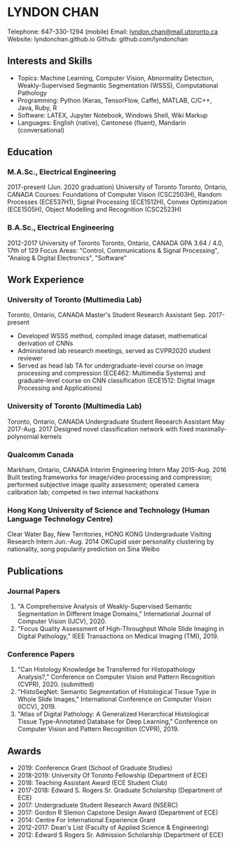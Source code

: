 # LYNDON CHAN
Telephone: 647-330-1294 (mobile)
Email: lyndon.chan@mail.utoronto.ca
Website: lyndonchan.github.io
Github: github.com/lyndonchan

## Interests and Skills
- Topics: Machine Learning, Computer Vision, Abnormality Detection, Weakly-Supervised Segmantic Segmentation (WSSS), Computational Pathology
- Programming: Python (Keras, TensorFlow, Caffe), MATLAB, C/C++, Java, Ruby, R
- Software: LATEX, Jupyter Notebook, Windows Shell, Wiki Markup
- Languages: English (native), Cantonese (fluent), Mandarin (conversational)

## Education
### M.A.Sc., Electrical Engineering
2017-present (Jun. 2020 graduation)
University of Toronto
Toronto, Ontario, CANADA
Courses: Foundations of Computer Vision (CSC2503H), Random Processes (ECE537H1), Signal Processing (ECE1512H), Convex Optimization (ECE1505H), Object Modelling and Recognition (CSC2523H)

### B.A.Sc., Electrical Engineering
2012-2017
University of Toronto
Toronto, Ontario, CANADA
GPA 3.64 / 4.0, 17th of 129
Focus Areas: "Control, Communications & Signal Processing", "Analog & Digital Electronics", "Software"

## Work Experience

### University of Toronto (Multimedia Lab)
Toronto, Ontario, CANADA
Master's Student Research Assistant
Sep. 2017-present
- Developed WSSS method, compiled image dataset, mathematical derivation of CNNs
- Administered lab research meetings, served as CVPR2020 student reviewer
- Served as head lab TA for undergraduate-level course on image processing and compression (ECE462: Multimedia Systems) and graduate-level course on CNN classification (ECE1512: Digital Image Processing and Applications)

### University of Toronto (Multimedia Lab)
Toronto, Ontario, CANADA
Undergraduate Student Research Assistant
May 2017-Aug. 2017
Designed novel classification network with fixed maximally-polynomial kernels

### Qualcomm Canada
Markham, Ontario, CANADA
Interim Engineering Intern
May 2015-Aug. 2016
Built testing frameworks for image/video processing and compression; performed subjective image quality assessment; operated camera calibration lab; competed in two internal hackathons

### Hong Kong University of Science and Technology (Human Language Technology Centre)
Clear Water Bay, New Territories, HONG KONG
Undergraduate Visiting Research Intern
Jun.-Aug. 2014
OKCupid user personality clustering by nationality, song popularity prediction on Sina Weibo

## Publications
### Journal Papers
1. "A Comprehensive Analysis of Weakly-Supervised Semantic Segmentation in Different Image Domains," International Journal of Computer Vision (IJCV), 2020.
2. "Focus Quality Assessment of High-Throughput Whole Slide Imaging in Digital Pathology," IEEE Transactions on Medical Imaging (TMI), 2019.
### Conference Papers
1. "Can Histology Knowledge be Transferred for Histopathology Analysis?," Conference on Computer Vision and Pattern Recognition (CVPR), 2020. (submitted)
2. "HistoSegNet: Semantic Segmentation of Histological Tissue Type in Whole Slide Images," International Conference on Computer Vision (ICCV), 2019.
3. "Atlas of Digital Pathology: A Generalized Hierarchical Histological Tissue Type-Annotated Database for Deep Learning," Conference on Computer Vision and Pattern Recognition (CVPR), 2019.

## Awards
- 2019: Conference Grant (School of Graduate Studies)
- 2018-2019: University Of Toronto Fellowship (Department of ECE)
- 2018: Teaching Assistant Award (ECE Student Club)
- 2017-2018: Edward S. Rogers Sr. Graduate Scholarship (Department of ECE)
- 2017: Undergraduate Student Research Award (NSERC)
- 2017: Gordon R Slemon Capstone Design Award (Department of ECE)
- 2014: Centre For International Experience Grant
- 2012-2017: Dean's List (Faculty of Applied Science & Engineering)
- 2012: Edward S Rogers Sr. Admission Scholarship (Department of ECE)